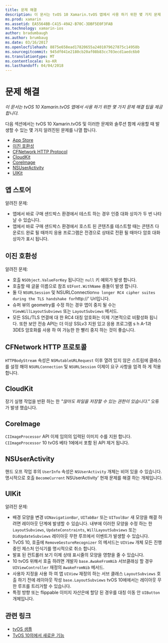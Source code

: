 ```yaml
---
title: 문제 해결
description: 이 문서는 tvOS 10 Xamarin.tvOS 앱에서 사용 하기 위한 몇 가지 문제 해결 팁을 제공 합니다.
ms.prod: xamarin
ms.assetid: EA5564BB-C415-49A2-B70C-3DBF5E0F3FAB
ms.technology: xamarin-ios
author: bradumbaugh
ms.author: brumbaug
ms.date: 03/16/2017
ms.openlocfilehash: 8875e658ead17820655a2401079627875c14958b
ms.sourcegitcommit: 945df041e2180cb20af08b83cc703ecd1aedc6b0
ms.translationtype: MT
ms.contentlocale: ko-KR
ms.lasthandoff: 04/04/2018
---
```

# <a name="troubleshooting"></a>문제 해결

_이 문서는 tvOS 10 Xamarin.tvOS 앱에서 사용 하기 위한 몇 가지 문제 해결 팁을 제공 합니다._

다음 섹션에서는 tvOS 10 Xamarin.tvOS 및 이러한 문제와 솔루션 함께 사용할 때 발생할 수 있는 몇 가지 알려진된 문제를 나열 합니다.

- [App Store](#App-Store)
- [이진 호환성](#Binary-Compatibility)
- [CFNetwork HTTP Protocol](#CFNetwork-HTTP-Protocol)
- [CloudKit](#CloudKit)
- [CoreImage](#CoreImage)
- [NSUserActivity](#NSUserActivity)
- [UIKit](#UIKit)

<a name="App-Store" />

## <a name="app-store"></a>앱 스토어

알려진 문제:

 - 앱에서 바로 구매 샌드박스 환경에서 테스트 하는 경우 인증 대화 상자가 두 번 나타날 수 있습니다.
 - 앱에서 바로 구매 샌드박스 환경에서 호스트 된 콘텐츠를 테스트할 때는 콘텐츠 다운로드 완료 될 때까지 응용 프로그램은 전경으로 상태로 전환 될 때마다 암호 대화 상자가 표시 됩니다.

<a name="Binary-Compatibility" />

## <a name="binary-compatibility"></a>이진 호환성

알려진 문제:

 - 호출 `NSObject.ValueForKey` 됩니다는 `null` 키 예외가 발생 합니다.
 - 호출할 때 글꼴 이름으로 참조 `UIFont.WithName` 충돌이 발생 합니다.
 - 둘 다 `NSURLSession` 및 NSURLConnection` no longer RC4 cipher suites during the TLS handshake for `http://' Url입니다.
 - 슈퍼 뷰의 geometry를 수정 하는 경우 앱이 중지 될 수는 `ViewWillLayoutSubviews` 또는 `LayoutSubviews` 메서드.
 - 모든 SSL/TLS 연결에 대 한 RC4 대칭 암호화는 이제 기본적으로 비활성화 됩니다. 또한 보안 전송 API는 더 이상 SSLv3 지원 있고 응용 프로그램 s h A-1과 3DES 암호화를 사용 하 여 가능한 한 빨리 중지 하는 것이 좋습니다.

<a name="CFNetwork-HTTP-Protocol" />

## <a name="cfnetwork-http-protocol"></a>CFNetwork HTTP 프로토콜

`HTTPBodyStream` 속성은 `NSMutableURLRequest` 이후 열려 있지 않은 스트림에 클래스를 설정 해야 `NSURLConnection` 및 `NSURLSession` 이제이 요구 사항을 엄격 하 게 적용 합니다.

<a name="CloudKit" />

## <a name="cloudkit"></a>CloudKit

장기 실행 작업을 반환 하는 한 _"않아도 파일을 저장할 수 있는 권한이 있습니다."_ 오류가 발생 했습니다.

<a name="CoreImage" />

## <a name="coreimage"></a>CoreImage

`CIImageProcessor` API 이제 임의의 입력된 이미지 수를 지원 합니다. `CIImageProcessor` 10 tvOS 베타 1에에서 포함 된 API 제거 됩니다.

<a name="NSUserActivity" />

## <a name="nsuseractivity"></a>NSUserActivity

핸드 오프 작업 후의 `UserInfo` 속성은 `NSUserActivity` 개체는 비어 있을 수 있습니다. 명시적으로 호출 `BecomeCurrent` NSUserActivity' 현재 문제를 해결 하는 개체입니다.

<a name="UIKit" />

## <a name="uikit"></a>UIKit

알려진 문제:

 - 배경 모양을 변경 `UINavigationBar`, `UITabBar` 또는 `UIToolBar` 새 모양을 해결 하려면 레이아웃 단계에 발생할 수 있습니다. 내부에 이러한 모양을 수정 하는 한 `LayoutSubviews`, `UpdateConstraints`, `WillLayoutSubviews` 또는 `DidUpdateSubviews` 레이아웃 무한 루프에서 이벤트가 발생할 수 있습니다.
 - TvOS 10, 호출에 `RemoveGestureRecognizer` 의 메서드는 `UIView` 개체 모든 진행 중인 제스처 인식기를 명시적으로 취소 합니다.
 - 발표 된 컨트롤러 보기 이제 상태 표시줄의 모양을 영향을 줄 수 있습니다.
 - 10 tvOS 위해서 호출 하려면 개발자 `base.AwakeFromNib` 서브클래싱 할 경우 `UIViewController` 재정의 `AwakeFromNib` 메서드.
 - 사용자 지정을 사용 하 여 앱 `UIView` 재정의 하는 서브 클래스 `LayoutSubviews` 호출 하기 전에 레이아웃 작성 `base.LayoutSubviews` tvOS 10에에서는 레이아웃 무한 루프를 트리거할 수 있습니다.
 - 특정 방향 또는 flippable 이미지 자산은에 할당 된 경우를 대칭 이동 안 `UIButton` 개체입니다.





## <a name="related-links"></a>관련 링크

- [tvOS 샘플](https://developer.xamarin.com/samples/tvos/all/)
- [TvOS 10의에서 새로운 기능](https://developer.apple.com/library/prerelease/content/releasenotes/General/WhatsNewinTVOS/Articles/tvOS10.html#//apple_ref/doc/uid/TP40017259-SW1)
